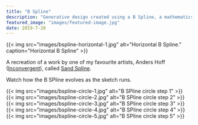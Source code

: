 ```yaml
---
title: "B Spline"
description: "Generative design created using a B Spline, a mathematics concept of using nodes to control the curve of a line."
featured_image: "images/featured-image.jpg"
date: 2019-7-28
---
```

{{< img src="images/bspline-horizontal-1.jpg" alt="Horizontal B Spline." caption="Horizontal B Spline" >}}

A recreation of a work by one of my favourite artists, Anders Hoff ([Inconvergent](https://inconvergent.net)), called [Sand Spline](https://inconvergent.net/generative/sand-spline/).

Watch how the B SPline evolves as the sketch runs.

{{< img src="images/bspline-circle-1.jpg" alt="B SPline circle step 1" >}}
{{< img src="images/bspline-circle-2.jpg" alt="B SPline circle step 2" >}}
{{< img src="images/bspline-circle-3.jpg" alt="B SPline circle step 3" >}}
{{< img src="images/bspline-circle-4.jpg" alt="B SPline circle step 4" >}}
{{< img src="images/bspline-circle-5.jpg" alt="B SPline circle step 5" >}}